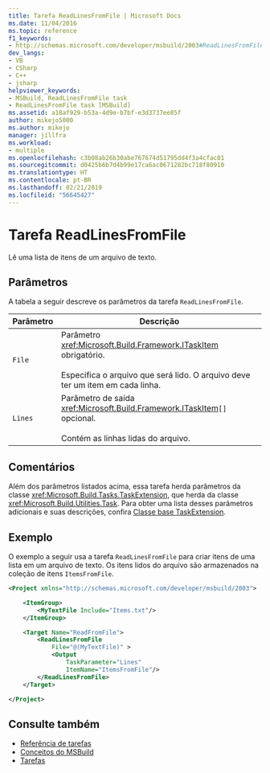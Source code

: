 ```yaml
---
title: Tarefa ReadLinesFromFile | Microsoft Docs
ms.date: 11/04/2016
ms.topic: reference
f1_keywords:
- http://schemas.microsoft.com/developer/msbuild/2003#ReadLinesFromFile
dev_langs:
- VB
- CSharp
- C++
- jsharp
helpviewer_keywords:
- MSBuild, ReadLinesFromFile task
- ReadLinesFromFile task [MSBuild]
ms.assetid: a18af929-b53a-4d9e-b7bf-e3d3737ee85f
author: mikejo5000
ms.author: mikejo
manager: jillfra
ms.workload:
- multiple
ms.openlocfilehash: c3b08ab26b30abe767674d51795dd4f3a4cfac01
ms.sourcegitcommit: d0425b6b7d4b99e17ca6ac0671282bc718f80910
ms.translationtype: HT
ms.contentlocale: pt-BR
ms.lasthandoff: 02/21/2019
ms.locfileid: "56645427"
---
```

# <a name="readlinesfromfile-task"></a>Tarefa ReadLinesFromFile
Lê uma lista de itens de um arquivo de texto.

## <a name="parameters"></a>Parâmetros
 A tabela a seguir descreve os parâmetros da tarefa `ReadLinesFromFile`.

|Parâmetro|Descrição|
|---------------|-----------------|
|`File`|Parâmetro <xref:Microsoft.Build.Framework.ITaskItem> obrigatório.<br /><br /> Especifica o arquivo que será lido. O arquivo deve ter um item em cada linha.|
|`Lines`|Parâmetro de saída <xref:Microsoft.Build.Framework.ITaskItem>`[]` opcional.<br /><br /> Contém as linhas lidas do arquivo.|

## <a name="remarks"></a>Comentários
 Além dos parâmetros listados acima, essa tarefa herda parâmetros da classe <xref:Microsoft.Build.Tasks.TaskExtension>, que herda da classe <xref:Microsoft.Build.Utilities.Task>. Para obter uma lista desses parâmetros adicionais e suas descrições, confira [Classe base TaskExtension](../msbuild/taskextension-base-class.md).

## <a name="example"></a>Exemplo
 O exemplo a seguir usa a tarefa `ReadLinesFromFile` para criar itens de uma lista em um arquivo de texto. Os itens lidos do arquivo são armazenados na coleção de itens `ItemsFromFile`.

```xml
<Project xmlns="http://schemas.microsoft.com/developer/msbuild/2003">

    <ItemGroup>
        <MyTextFile Include="Items.txt"/>
    </ItemGroup>

    <Target Name="ReadFromFile">
        <ReadLinesFromFile
            File="@(MyTextFile)" >
            <Output
                TaskParameter="Lines"
                ItemName="ItemsFromFile"/>
        </ReadLinesFromFile>
    </Target>

</Project>
```

## <a name="see-also"></a>Consulte também
- [Referência de tarefas](../msbuild/msbuild-task-reference.md)
- [Conceitos do MSBuild](../msbuild/msbuild-concepts.md)
- [Tarefas](../msbuild/msbuild-tasks.md)